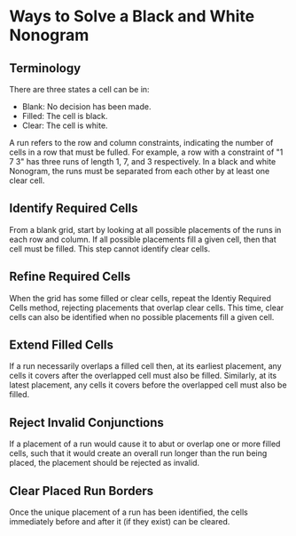 # Ways to Solve a Black and White Nonogram

## Terminology

There are three states a cell can be in:

* Blank: No decision has been made.
* Filled: The cell is black.
* Clear: The cell is white.

A run refers to the row and column constraints, indicating the number of cells
in a row that must be fulled. For example, a row with a constraint of "1 7 3"
has three runs of length 1, 7, and 3 respectively. In a black and white
Nonogram, the runs must be separated from each other by at least one clear
cell.

## Identify Required Cells

From a blank grid, start by looking at all possible placements of the runs in
each row and column. If all possible placements fill a given cell, then that
cell must be filled. This step cannot identify clear cells.

## Refine Required Cells

When the grid has some filled or clear cells, repeat the Identiy Required
Cells method, rejecting placements that overlap clear cells. This time,
clear cells can also be identified when no possible placements fill a given
cell.

## Extend Filled Cells

If a run necessarily overlaps a filled cell then, at its earliest placement,
any cells it covers after the overlapped cell must also be filled. Similarly,
at its latest placement, any cells it covers before the overlapped cell must
also be filled.

## Reject Invalid Conjunctions

If a placement of a run would cause it to abut or overlap one or more filled
cells, such that it would create an overall run longer than the run being
placed, the placement should be rejected as invalid.

## Clear Placed Run Borders

Once the unique placement of a run has been identified, the cells immediately
before and after it (if they exist) can be cleared.
